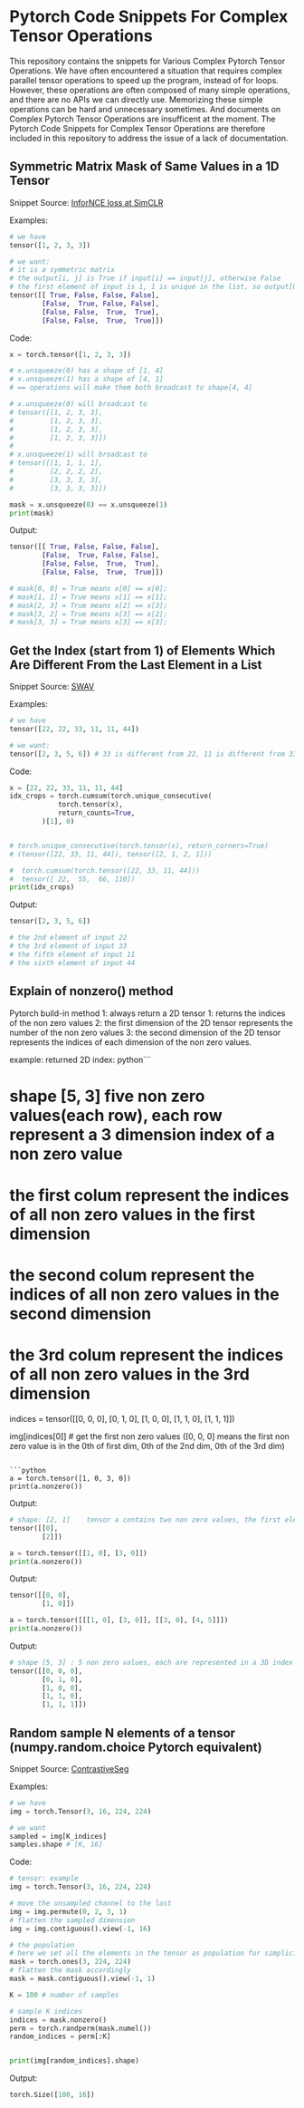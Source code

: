 # Pytorch Code Snippets For Complex Tensor Operations

This repository contains the snippets for Various Complex Pytorch Tensor Operations.
We have often encountered a situation that requires complex parallel tensor operations to speed up the program, instead of for loops.
However, these operations are often composed of many simple operations, and there are no APIs we can directly use.
Memorizing these simple operations can be hard and unnecessary sometimes.
And documents on Complex Pytorch Tensor Operations are insufficent at the moment.
The Pytorch Code Snippets for Complex Tensor Operations are therefore included in this repository to address the issue of a lack of documentation.


## Symmetric Matrix Mask of Same Values in a 1D Tensor
Snippet Source: [InforNCE loss at SimCLR](https://github.com/sthalles/SimCLR/blob/1848fc934ad844ae630e6c452300433fe99acfd9/simclr.py#L26)

Examples:
```python
# we have
tensor([1, 2, 3, 3])

# we want:
# it is a symmetric matrix
# the output[i, j] is True if input[i] == input[j], otherwise False
# the first element of input is 1, 1 is unique in the list, so output[0, 0] is True
tensor([[ True, False, False, False],
        [False,  True, False, False],
        [False, False,  True,  True],
        [False, False,  True,  True]])
```

Code:
```python
x = torch.tensor([1, 2, 3, 3])

# x.unsqueeze(0) has a shape of [1, 4]
# x.unsqueeze(1) has a shape of [4, 1]
# == operations will make them both broadcast to shape[4, 4]

# x.unsqueeze(0) will broadcast to
# tensor([[1, 2, 3, 3],
#         [1, 2, 3, 3],
#         [1, 2, 3, 3],
#         [1, 2, 3, 3]])
#
# x.unsqueeze(1) will broadcast to
# tensor([[1, 1, 1, 1],
#         [2, 2, 2, 2],
#         [3, 3, 3, 3],
#         [3, 3, 3, 3]])

mask = x.unsqueeze(0) == x.unsqueeze(1)
print(mask)
```
Output:
```python
tensor([[ True, False, False, False],
        [False,  True, False, False],
        [False, False,  True,  True],
        [False, False,  True,  True]])

# mask[0, 0] = True means x[0] == x[0];
# mask[1, 1] = True means x[1] == x[1];
# mask[2, 3] = True means x[2] == x[3];
# mask[3, 2] = True means x[3] == x[2];
# mask[3, 3] = True means x[3] == x[3];
```


## Get the Index (start from 1) of Elements Which Are Different From the Last Element in a List
Snippet Source: [SWAV](https://github.com/facebookresearch/swav/blob/5e073db0cc69dea22aa75e92bfdd75011e888f28/src/resnet50.py#L308)

Examples:
```python
# we have
tensor([22, 22, 33, 11, 11, 44])

# we want:
tensor([2, 3, 5, 6]) # 33 is different from 22, 11 is different from 33, 44 is different from 11
```

Code:
```python
x = [22, 22, 33, 11, 11, 44]
idx_crops = torch.cumsum(torch.unique_consecutive(
            torch.tensor(x),
            return_counts=True,
        )[1], 0)


# torch.unique_consecutive(torch.tensor(x), return_corners=True)
# (tensor([22, 33, 11, 44]), tensor([2, 1, 2, 1]))

#  torch.cumsum(torch.tensor([22, 33, 11, 44]))
#  tensor([ 22,  55,  66, 110])
print(idx_crops)
```
Output:
```python
tensor([2, 3, 5, 6])

# the 2nd element of input 22
# the 3rd element of input 33
# the fifth element of input 11
# the sixth element of input 44

```
## Explain of nonzero() method

Pytorch build-in method
1: always return a 2D tensor
1: returns the indices of the non zero values
2: the first dimension of the 2D tensor represents the number of the non zero values
3: the second dimension of the 2D tensor represents the indices of each dimension of the non zero values.

example:
returned 2D index:
python```
# shape [5, 3] five non zero values(each row), each row represent a 3 dimension index of a non zero value

# the first colum represent the indices of all non zero values in the first dimension
# the second colum represent the indices of all non zero values in the second dimension
# the 3rd colum represent the indices of all non zero values in the 3rd dimension

indices = tensor([[0, 0, 0],
        [0, 1, 0],
        [1, 0, 0],
        [1, 1, 0],
        [1, 1, 1]])

img[indices[0]] # get the first non zero values ([0, 0, 0] means the first non zero value is in the 0th of first dim, 0th of the 2nd dim, 0th of the 3rd dim)
```

```python
a = torch.tensor([1, 0, 3, 0])
print(a.nonzero())
```

Output:
```python
# shape: [2, 1]    tensor a contains two non zero values, the first element is at
tensor([[0],
        [2]])
```

```python
a = torch.tensor([[1, 0], [3, 0]])
print(a.nonzero())
```

Output:
```python
tensor([[0, 0],
        [1, 0]])
```

```python
a = torch.tensor([[[1, 0], [3, 0]], [[3, 0], [4, 5]]])
print(a.nonzero())
```

Output:
```python
# shape [5, 3] : 5 non zero values, each are represented in a 3D index
tensor([[0, 0, 0],
        [0, 1, 0],
        [1, 0, 0],
        [1, 1, 0],
        [1, 1, 1]])
```




## Random sample N elements of a tensor (numpy.random.choice Pytorch equivalent)
Snippet Source: [ContrastiveSeg](https://github.com/tfzhou/ContrastiveSeg/blob/2ab84d8ec679adc7f7be1853c8684b44bf899273/lib/loss/loss_contrast_mem.py#L30)

Examples:
```python
# we have
img = torch.Tensor(3, 16, 224, 224)

# we want
sampled = img[K_indices]
samples.shape # [K, 16]
```


Code:
```python
# tensor: example
img = torch.Tensor(3, 16, 224, 224)

# move the unsampled channel to the last
img = img.permute(0, 2, 3, 1)
# flatten the sampled dimension
img = img.contiguous().view(-1, 16)

# the population
# here we set all the elements in the tensor as population for simplicity
mask = torch.ones(3, 224, 224)
# flatten the mask accordingly
mask = mask.contiguous().view(-1, 1)

K = 100 # number of samples

# sample K indices
indices = mask.nonzero()
perm = torch.randperm(mask.numel())
random_indices = perm[:K]


print(img[random_indices].shape)

```

Output:
```python
torch.Size([100, 16])
```
